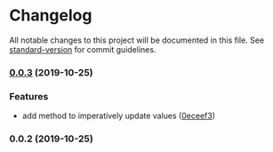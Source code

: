 # Changelog

All notable changes to this project will be documented in this file. See [standard-version](https://github.com/conventional-changelog/standard-version) for commit guidelines.

### [0.0.3](https://github.com/mortzmortz/use-form/compare/v0.0.2...v0.0.3) (2019-10-25)


### Features

* add method to imperatively update values ([0eceef3](https://github.com/mortzmortz/use-form/commit/0eceef3b2cca6b52e732a753929a0266cfd4fb8f))

### 0.0.2 (2019-10-25)
